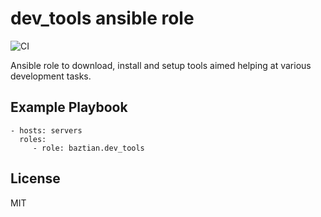 dev_tools ansible role
======================

![CI](https://github.com/baztian/ansible-dev-tools/workflows/CI/badge.svg)

Ansible role to download, install and setup tools aimed helping at various development tasks.

Example Playbook
----------------

    - hosts: servers
      roles:
         - role: baztian.dev_tools

License
-------

MIT
